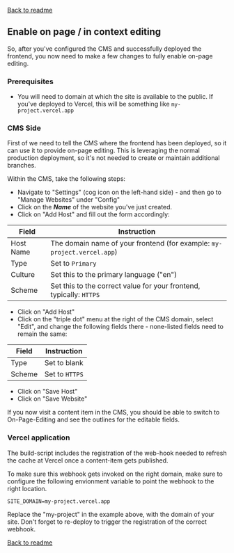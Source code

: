 [Back to readme](../README.md)

## Enable on page / in context editing
So, after you've configured the CMS and successfully deployed the frontend, you now need to make a few changes to fully enable on-page editing.

### Prerequisites
- You will need to domain at which the site is available to the public. If you've deployed to Vercel, this will be something like `my-project.vercel.app`

### CMS Side
First of we need to tell the CMS where the frontend has been deployed, so it can use it to provide on-page editing. This is leveraging the normal production deployment, so it's not needed to create or maintain additional branches.

Within the CMS, take the following steps:
- Navigate to "Settings" (cog icon on the left-hand side) - and then go to "Manage Websites" under "Config"
- Click on the ***Name*** of the website you've just created.
- Click on "Add Host" and fill out the form accordingly:

| Field | Instruction |
| - | - |
| Host Name | The domain name of your frontend (for example: `my-project.vercel.app`) |
| Type | Set to `Primary` |
| Culture | Set this to the primary language ("en") |
| Scheme | Set this to the correct value for your frontend, typically:  `HTTPS` |

- Click on "Add Host"
- Click on the "triple dot" menu at the right of the CMS domain, select "Edit", and change the following fields there - none-listed fields need to remain the same:

| Field | Instruction |
| - | - |
| Type | Set to blank |
| Scheme | Set to `HTTPS` |

- Click on "Save Host"
- Click on "Save Website"

If you now visit a content item in the CMS, you should be able to switch to On-Page-Editing and see the outlines for the editable fields.

### Vercel application
The build-script includes the registration of the web-hook needed to refresh the cache at Vercel once a content-item gets published.

To make sure this webhook gets invoked on the right domain, make sure to configure the following envionment variable to point the webhook to the right location.

`SITE_DOMAIN=my-project.vercel.app`

Replace the "my-project" in the example above, with the domain of your site. Don't forget to re-deploy to trigger the registration of the correct webhook.

[Back to readme](../README.md)
